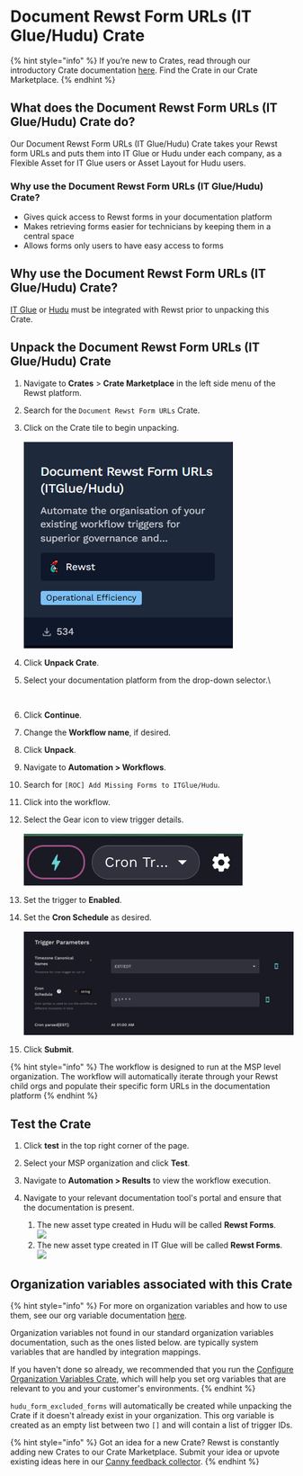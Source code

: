 # Document Rewst Form URLs (IT Glue/Hudu) Crate

{% hint style="info" %}
If you’re new to Crates, read through our introductory Crate documentation [here](https://docs.rewst.help/prebuilt-automations/crates). Find the Crate in our Crate Marketplace.
{% endhint %}

## What does the Document Rewst Form URLs (IT Glue/Hudu) Crate do?

Our Document Rewst Form URLs (IT Glue/Hudu) Crate takes your Rewst form URLs and puts them into IT Glue or Hudu under each company, as a Flexible Asset for IT Glue users or Asset Layout for Hudu users.

### Why use the Document Rewst Form URLs (IT Glue/Hudu) Crate?

* Gives quick access to Rewst forms in your documentation platform
* Makes retrieving forms easier for technicians by keeping them in a central space
* Allows forms only users to have easy access to forms

## Why use the Document Rewst Form URLs (IT Glue/Hudu) Crate?

[IT Glue](../../configuration/integrations/integration-guides/it-glue-integration-setup.md) or [Hudu](../../configuration/integrations/integration-guides/hudu-integration-setup.md) must be integrated with Rewst prior to unpacking this Crate.

## Unpack the Document Rewst Form URLs (IT Glue/Hudu) Crate

1. Navigate to **Crates** > **Crate Marketplace** in the left side menu of the Rewst platform.
2. Search for the `Document Rewst Form URLs` Crate.
3. Click on the Crate tile to begin unpacking.\
   \
   ![](<../../../.gitbook/assets/image (140).png>)
4. Click **Unpack Crate**.
5.  Select your documentation platform from the drop-down selector.\


    <figure><img src="../../../.gitbook/assets/Screenshot 2025-03-07 at 9.59.24 AM.png" alt=""><figcaption></figcaption></figure>
6. Click **Continue**.
7. Change the **Workflow name**, if desired.
8. Click **Unpack**.
9. Navigate to **Automation > Workflows**.
10. Search for `[ROC] Add Missing Forms to ITGlue/Hudu`.
11. Click into the workflow.
12. Select the Gear icon to view trigger details.\
    \
    ![](<../../../.gitbook/assets/image (15) (1).png>)
13. Set the trigger to **Enabled**.
14. Set the **Cron Schedule** as desired.\
    \
    ![](<../../../.gitbook/assets/image (16) (1).png>)
15. Click **Submit**.

{% hint style="info" %}
The workflow is designed to run at the MSP level organization. The workflow will automatically iterate through your Rewst child orgs and populate their specific form URLs in the documentation platform
{% endhint %}

## Test the Crate

1. Click **test** in the top right corner of the page.
2. Select your MSP organization and click **Test**.
3. Navigate to **Automation > Results** to view the workflow execution.
4.  Navigate to your relevant documentation tool's portal and ensure that the documentation is present.

    1. The new asset type created in Hudu will be called **Rewst Forms**.\
       ![](<../../../.gitbook/assets/Screenshot 2025-10-02 at 2.43.17 PM.png>)
    2. The new asset type created in IT Glue will be called **Rewst Forms**.\
       ![](<../../../.gitbook/assets/Screenshot 2025-10-02 at 4.06.47 PM.png>)



## Organization variables associated with this Crate

{% hint style="info" %}
For more on organization variables and how to use them, see our org variable documentation [here](https://docs.rewst.help/documentation/configuration/organization-variables).

Organization variables not found in our standard organization variables documentation, such as the ones listed below. are typically system variables that are handled by integration mappings.

If you haven't done so already, we recommended that you run the [Configure Organization Variables Crate](https://docs.rewst.help/documentation/crates/existing-crate-documentation/configure-organization-variables), which will help you set org variables that are relevant to you and your customer's environments.
{% endhint %}

`hudu_form_excluded_forms` will automatically be created while unpacking the Crate if it doesn't already exist in your organization. This org variable is created as an empty list between two `[]` and will contain a list of trigger IDs.  &#x20;

{% hint style="info" %}
Got an idea for a new Crate? Rewst is constantly adding new Crates to our Crate Marketplace. Submit your idea or upvote existing ideas here in our [Canny feedback collector](https://rewst.canny.io/crates).
{% endhint %}
